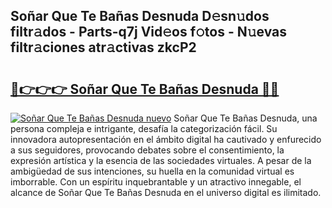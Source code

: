## Soñar Que Te Bañas Desnuda D𝚎sn𝚞dos filtr𝚊dos - Parts-q7j Vid𝚎os f𝚘tos - N𝚞evas filtr𝚊ciones atr𝚊ctivas zkcP2

# <h2><a href="http://mbc3kpb.tromn.icu/?c=So%c3%b1ar+Que+Te+Ba%c3%b1as+Desnuda">🔗👉👉👉 Soñar Que Te Bañas Desnuda 🔗🔗</a></h2>

[![Soñar Que Te Bañas Desnuda nuevo](https://i.imgur.com/pEAQMta.gif)](http://mbc3kpb.tromn.icu/?c=So%c3%b1ar+Que+Te+Ba%c3%b1as+Desnuda)
Soñar Que Te Bañas Desnuda, una persona compleja e intrigante, desafía la categorización fácil. Su innovadora autopresentación en el ámbito digital ha cautivado y enfurecido a sus seguidores, provocando debates sobre el consentimiento, la expresión artística y la esencia de las sociedades virtuales. A pesar de la ambigüedad de sus intenciones, su huella en la comunidad virtual es imborrable. Con un espíritu inquebrantable y un atractivo innegable, el alcance de Soñar Que Te Bañas Desnuda en el universo digital es ilimitado.
